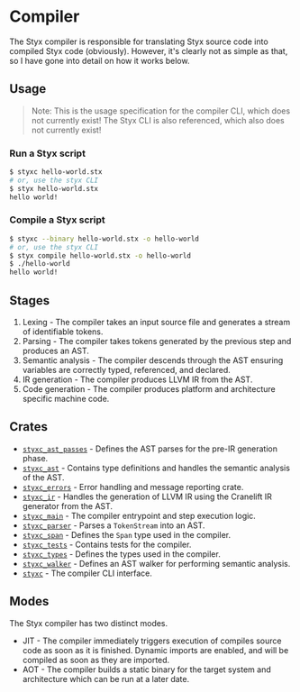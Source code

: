 # Compiler

The Styx compiler is responsible for translating Styx source code into compiled Styx code (obviously). However, it's clearly not as simple as that, so I have gone into detail on how it works below.

## Usage

> Note: This is the usage specification for the compiler CLI, which does not currently exist! The Styx CLI is also referenced, which also does not currently exist!

### Run a Styx script

```sh
$ styxc hello-world.stx
# or, use the styx CLI
$ styx hello-world.stx
hello world!
```

### Compile a Styx script

```sh
$ styxc --binary hello-world.stx -o hello-world
# or, use the styx CLI
$ styx compile hello-world.stx -o hello-world
$ ./hello-world
hello world!
```

## Stages

1. Lexing - The compiler takes an input source file and generates a stream of identifiable tokens.
2. Parsing - The compiler takes tokens generated by the previous step and produces an AST.
3. Semantic analysis - The compiler descends through the AST ensuring variables are correctly typed, referenced, and declared.
4. IR generation - The compiler produces LLVM IR from the AST.
5. Code generation - The compiler produces platform and architecture specific machine code.

## Crates

- [`styxc_ast_passes`](./styxc_ast_passes) - Defines the AST parses for the pre-IR generation phase.
- [`styxc_ast`](./styxc_ast) - Contains type definitions and handles the semantic analysis of the AST.
- [`styxc_errors`](./styxc_errors) - Error handling and message reporting crate.
- [`styxc_ir`](./styxc_ir) - Handles the generation of LLVM IR using the Cranelift IR generator from the AST.
- [`styxc_main`](./styxc_main) - The compiler entrypoint and step execution logic.
- [`styxc_parser`](./styxc_parser) - Parses a `TokenStream` into an AST.
- [`styxc_span`](./styxc_span) - Defines the `Span` type used in the compiler.
- [`styxc_tests`](./styxc_tests) - Contains tests for the compiler.
- [`styxc_types`](./styxc_types) - Defines the types used in the compiler.
- [`styxc_walker`](./styxc_walker) - Defines an AST walker for performing semantic analysis.
- [`styxc`](./styxc) - The compiler CLI interface.

## Modes

The Styx compiler has two distinct modes.

-   JIT - The compiler immediately triggers execution of compiles source code as soon as it is finished. Dynamic imports are enabled, and will be compiled as soon as they are imported.
-   AOT - The compiler builds a static binary for the target system and architecture which can be run at a later date.
